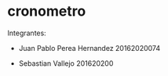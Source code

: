 # cronometro

Integrantes:

- Juan Pablo Perea Hernandez 20162020074

- Sebastian Vallejo 201620200

